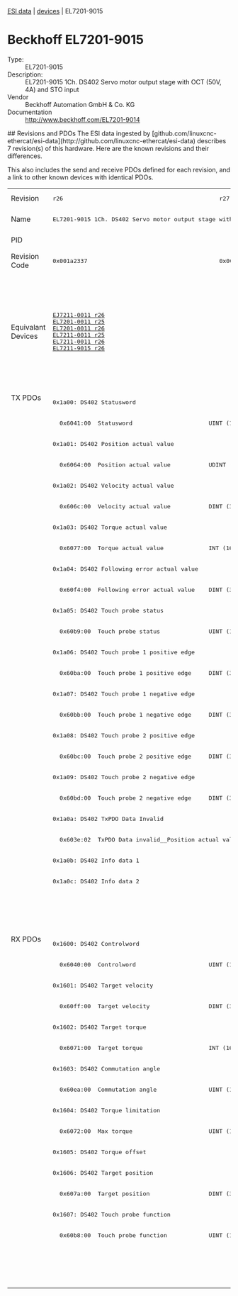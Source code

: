 <div class="nav"><a href="/esi-data">ESI data</a> | <a href="/esi-data/devices">devices</a> | EL7201-9015</div>

#  Beckhoff EL7201-9015

<dl>
  <dt>Type:</dt><dd>EL7201-9015</dd>
  <dt>Description:</dt><dd>EL7201-9015 1Ch. DS402 Servo motor output stage with OCT (50V, 4A) and STO input</dd>
  <dt>Vendor</dt><dd>Beckhoff Automation GmbH & Co. KG</dd>
  <dt>Documentation</dt><dd><a href="http://www.beckhoff.com/EL7201-9014">http://www.beckhoff.com/EL7201-9014</a></dd>
</dl>
## Revisions and PDOs
The ESI data ingested by [github.com/linuxcnc-ethercat/esi-data](http://github.com/linuxcnc-ethercat/esi-data) describes 7 revision(s) of this hardware.  Here are the known revisions and their differences.

This also includes the send and receive PDOs defined for each revision, and a link to other known devices with identical PDOs.

<table>
<tr >
<td class="first">Revision</td>
<td ><pre>r26</pre></td>
<td ><pre>r27</pre></td>
<td ><pre>r28</pre></td>
<td ><pre>r29</pre></td>
<td ><pre>r30</pre></td>
<td ><pre>r31</pre></td>
<td ><pre>r32</pre></td>
</tr>
<tr >
<td class="first">Name</td>
<td  colspan=2 align="center"><pre>EL7201-9015 1Ch. DS402 Servo motor output stage with OCT (50V, 4A) and STO input</pre></td>
<td  colspan=5 align="center"><pre>EL7201-9015 1Ch. DS402 Servo motor output stage with OCT (50V, 2.8A RMS) and STO input</pre></td>
</tr>
<tr >
<td class="first">PID</td>
<td  colspan=7 align="center"><pre>0x1c213052</pre></td>
</tr>
<tr >
<td class="first">Revision Code</td>
<td ><pre>0x001a2337</pre></td>
<td ><pre>0x001b2337</pre></td>
<td ><pre>0x001c2337</pre></td>
<td ><pre>0x001d2337</pre></td>
<td ><pre>0x001e2337</pre></td>
<td ><pre>0x001f2337</pre></td>
<td ><pre>0x00202337</pre></td>
</tr>
<tr >
<td class="first">Equivalant Devices</td>
<td ><pre><a href="EJ7211-0011">EJ7211-0011 r26</a><br/><a href="EL7201-0011">EL7201-0011 r25</a><br/><a href="EL7201-0011">EL7201-0011 r26</a><br/><a href="EL7211-0011">EL7211-0011 r25</a><br/><a href="EL7211-0011">EL7211-0011 r26</a><br/><a href="EL7211-9015">EL7211-9015 r26</a></pre></td>
<td  colspan=3 align="center"><pre><a href="EJ7211-0011">EJ7211-0011 r27</a><br/><a href="EJ7211-0011">EJ7211-0011 r28</a><br/><a href="EJ7211-0011">EJ7211-0011 r29</a><br/><a href="EJ7211-9415">EJ7211-9415 r29</a><br/><a href="EL7201-0011">EL7201-0011 r27</a><br/><a href="EL7201-0011">EL7201-0011 r28</a><br/><a href="EL7201-0011">EL7201-0011 r29</a><br/><a href="EL7211-0011">EL7211-0011 r27</a><br/><a href="EL7211-0011">EL7211-0011 r28</a><br/><a href="EL7211-0011">EL7211-0011 r29</a><br/><a href="EL7211-9015">EL7211-9015 r27</a><br/><a href="EL7211-9015">EL7211-9015 r28</a><br/><a href="EL7211-9015">EL7211-9015 r29</a><br/><a href="EL7221-9015">EL7221-9015 r28</a><br/><a href="EL7221-9015">EL7221-9015 r29</a><br/><a href="EP7211-0035">EP7211-0035 r29</a></pre></td>
<td  colspan=2 align="center"><pre><a href="EJ7211-0011">EJ7211-0011 r30</a><br/><a href="EJ7211-0011">EJ7211-0011 r31</a><br/><a href="EJ7211-9415">EJ7211-9415 r30</a><br/><a href="EJ7211-9415">EJ7211-9415 r31</a><br/><a href="EL7201-0011">EL7201-0011 r30</a><br/><a href="EL7201-0011">EL7201-0011 r31</a><br/><a href="EL7211-0011">EL7211-0011 r30</a><br/><a href="EL7211-0011">EL7211-0011 r31</a><br/><a href="EL7211-9015">EL7211-9015 r30</a><br/><a href="EL7211-9015">EL7211-9015 r31</a><br/><a href="EL7221-9015">EL7221-9015 r30</a><br/><a href="EL7221-9015">EL7221-9015 r31</a><br/><a href="EP7211-0035">EP7211-0035 r30</a><br/><a href="EP7211-0035">EP7211-0035 r31</a></pre></td>
<td ><pre><a href="EJ7211-0011">EJ7211-0011 r32</a><br/><a href="EJ7211-9415">EJ7211-9415 r32</a><br/><a href="EL7201-0011">EL7201-0011 r32</a><br/><a href="EL7211-0011">EL7211-0011 r32</a><br/><a href="EL7211-9015">EL7211-9015 r32</a><br/><a href="EL7221-9015">EL7221-9015 r32</a><br/><a href="EP7211-0035">EP7211-0035 r32</a></pre></td>
</tr>
<tr class="txpdo pdosection">
<td class="first" rowspan=26 valign=top>TX PDOs</td>
<td colspan=7 align="left"><pre>0x1a00: DS402 Statusword</pre></td>
<td></td>
</tr>
<tr class="txpdo">
<td  colspan=7 align="left"><pre>  0x6041:00  Statusword                      UINT (16 bits)</pre></td>
</tr>
<tr class="txpdo pdosection">
<td  colspan=7 align="left"><pre>0x1a01: DS402 Position actual value</pre></td>
</tr>
<tr class="txpdo">
<td  colspan=7 align="left"><pre>  0x6064:00  Position actual value           UDINT (32 bits)</pre></td>
</tr>
<tr class="txpdo pdosection">
<td  colspan=7 align="left"><pre>0x1a02: DS402 Velocity actual value</pre></td>
</tr>
<tr class="txpdo">
<td  colspan=7 align="left"><pre>  0x606c:00  Velocity actual value           DINT (32 bits)</pre></td>
</tr>
<tr class="txpdo pdosection">
<td  colspan=7 align="left"><pre>0x1a03: DS402 Torque actual value</pre></td>
</tr>
<tr class="txpdo">
<td  colspan=7 align="left"><pre>  0x6077:00  Torque actual value             INT (16 bits)</pre></td>
</tr>
<tr class="txpdo pdosection">
<td  colspan=7 align="left"><pre>0x1a04: DS402 Following error actual value</pre></td>
</tr>
<tr class="txpdo">
<td  colspan=7 align="left"><pre>  0x60f4:00  Following error actual value    DINT (32 bits)</pre></td>
</tr>
<tr class="txpdo pdosection">
<td  colspan=7 align="left"><pre>0x1a05: DS402 Touch probe status</pre></td>
</tr>
<tr class="txpdo">
<td  colspan=7 align="left"><pre>  0x60b9:00  Touch probe status              UINT (16 bits)</pre></td>
</tr>
<tr class="txpdo pdosection">
<td  colspan=7 align="left"><pre>0x1a06: DS402 Touch probe 1 positive edge</pre></td>
</tr>
<tr class="txpdo">
<td  colspan=7 align="left"><pre>  0x60ba:00  Touch probe 1 positive edge     DINT (32 bits)</pre></td>
</tr>
<tr class="txpdo pdosection">
<td  colspan=7 align="left"><pre>0x1a07: DS402 Touch probe 1 negative edge</pre></td>
</tr>
<tr class="txpdo">
<td  colspan=7 align="left"><pre>  0x60bb:00  Touch probe 1 negative edge     DINT (32 bits)</pre></td>
</tr>
<tr class="txpdo pdosection">
<td  colspan=7 align="left"><pre>0x1a08: DS402 Touch probe 2 positive edge</pre></td>
</tr>
<tr class="txpdo">
<td  colspan=7 align="left"><pre>  0x60bc:00  Touch probe 2 positive edge     DINT (32 bits)</pre></td>
</tr>
<tr class="txpdo pdosection">
<td  colspan=7 align="left"><pre>0x1a09: DS402 Touch probe 2 negative edge</pre></td>
</tr>
<tr class="txpdo">
<td  colspan=7 align="left"><pre>  0x60bd:00  Touch probe 2 negative edge     DINT (32 bits)</pre></td>
</tr>
<tr class="txpdo pdosection">
<td  colspan=7 align="left"><pre>0x1a0a: DS402 TxPDO Data Invalid</pre></td>
</tr>
<tr class="txpdo">
<td  colspan=7 align="left"><pre>  0x603e:02  TxPDO Data invalid__Position actual value  BOOL</pre></td>
</tr>
<tr class="txpdo pdosection">
<td  colspan=7 align="left"><pre>0x1a0b: DS402 Info data 1</pre></td>
</tr>
<tr class="txpdo pdosection">
<td  colspan=7 align="left"><pre>0x1a0c: DS402 Info data 2</pre></td>
</tr>
<tr class="txpdo pdosection">
<td  colspan=4 align="left"></td>
<td  colspan=3 align="left"><pre>0x1a0e: DS402 Modes of operation display</pre></td>
</tr>
<tr class="txpdo">
<td  colspan=4 align="left"></td>
<td  colspan=3 align="left"><pre>  0x6061:00  Modes of operation display      USINT (8 bits)</pre></td>
</tr>
<tr class="rxpdo pdosection">
<td class="first" rowspan=17 valign=top>RX PDOs</td>
<td colspan=7 align="left"><pre>0x1600: DS402 Controlword</pre></td>
<td></td>
</tr>
<tr class="rxpdo">
<td  colspan=7 align="left"><pre>  0x6040:00  Controlword                     UINT (16 bits)</pre></td>
</tr>
<tr class="rxpdo pdosection">
<td  colspan=7 align="left"><pre>0x1601: DS402 Target velocity</pre></td>
</tr>
<tr class="rxpdo">
<td  colspan=7 align="left"><pre>  0x60ff:00  Target velocity                 DINT (32 bits)</pre></td>
</tr>
<tr class="rxpdo pdosection">
<td  colspan=7 align="left"><pre>0x1602: DS402 Target torque</pre></td>
</tr>
<tr class="rxpdo">
<td  colspan=7 align="left"><pre>  0x6071:00  Target torque                   INT (16 bits)</pre></td>
</tr>
<tr class="rxpdo pdosection">
<td  colspan=7 align="left"><pre>0x1603: DS402 Commutation angle</pre></td>
</tr>
<tr class="rxpdo">
<td  colspan=7 align="left"><pre>  0x60ea:00  Commutation angle               UINT (16 bits)</pre></td>
</tr>
<tr class="rxpdo pdosection">
<td  colspan=7 align="left"><pre>0x1604: DS402 Torque limitation</pre></td>
</tr>
<tr class="rxpdo">
<td  colspan=7 align="left"><pre>  0x6072:00  Max torque                      UINT (16 bits)</pre></td>
</tr>
<tr class="rxpdo pdosection">
<td  colspan=7 align="left"><pre>0x1605: DS402 Torque offset</pre></td>
</tr>
<tr class="rxpdo pdosection">
<td  colspan=7 align="left"><pre>0x1606: DS402 Target position</pre></td>
</tr>
<tr class="rxpdo">
<td  colspan=7 align="left"><pre>  0x607a:00  Target position                 DINT (32 bits)</pre></td>
</tr>
<tr class="rxpdo pdosection">
<td  colspan=7 align="left"><pre>0x1607: DS402 Touch probe function</pre></td>
</tr>
<tr class="rxpdo">
<td  colspan=7 align="left"><pre>  0x60b8:00  Touch probe function            UINT (16 bits)</pre></td>
</tr>
<tr class="rxpdo pdosection">
<td  colspan=4 align="left"></td>
<td  colspan=3 align="left"><pre>0x1608: DS402 Modes of operation</pre></td>
</tr>
<tr class="rxpdo">
<td  colspan=4 align="left"></td>
<td  colspan=3 align="left"><pre>  0x6060:00  Modes of operation              USINT (8 bits)</pre></td>
</tr>
</table>
